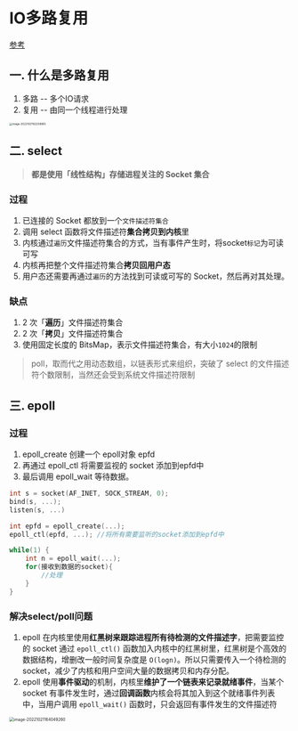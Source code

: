 # IO多路复用

[参考](https://xiaolincoding.com/os/8_network_system/selete_poll_epoll.html)

## 一. 什么是多路复用

1. 多路 -- 多个IO请求
2. 复用 -- 由同一个线程进行处理

<img src="https://vip2.loli.io/2022/10/21/R8zg7A36e4poVUm.png" alt="image-20221021162258965" style="zoom:33%;" />

## 二. select

> **都是使用「线性结构」存储进程关注的 Socket 集合**

### 过程

1. 已连接的 Socket 都放到一个`文件描述符集合`
2. 调用 select 函数将文件描述符**集合拷贝到内核**里
3. 内核通过`遍历`文件描述符集合的方式，当有事件产生时，将socket`标记`为可读可写
4. 内核再把整个文件描述符集合**拷贝回用户态**
5. 用户态还需要再通过`遍历`的方法找到可读或可写的 Socket，然后再对其处理。

### 缺点

1. 2 次「**遍历**」文件描述符集合
2. 2 次「**拷贝**」文件描述符集合
3. 使用固定长度的 BitsMap，表示文件描述符集合，有大小`1024`的限制

> poll，取而代之用动态数组，以链表形式来组织，突破了 select 的文件描述符个数限制，当然还会受到系统文件描述符限制

## 三. epoll 

### 过程

1. epoll_create 创建一个 epoll对象 epfd 
2. 再通过 epoll_ctl 将需要监视的 socket 添加到epfd中
3. 最后调用 epoll_wait 等待数据。

```c
int s = socket(AF_INET, SOCK_STREAM, 0);
bind(s, ...);
listen(s, ...)

int epfd = epoll_create(...);
epoll_ctl(epfd, ...); //将所有需要监听的socket添加到epfd中

while(1) {
    int n = epoll_wait(...);
    for(接收到数据的socket){
        //处理
    }
}
```

### 解决select/poll问题

1. epoll 在内核里使用**红黑树来跟踪进程所有待检测的文件描述字**，把需要监控的 socket 通过 `epoll_ctl()` 函数加入内核中的红黑树里，红黑树是个高效的数据结构，增删改一般时间复杂度是 `O(logn)`。所以只需要传入一个待检测的 socket，减少了内核和用户空间大量的数据拷贝和内存分配。
2. epoll 使用**事件驱动**的机制，内核里**维护了一个链表来记录就绪事件**，当某个 socket 有事件发生时，通过**回调函数**内核会将其加入到这个就绪事件列表中，当用户调用 `epoll_wait()` 函数时，只会返回有事件发生的文件描述符

<img src="https://vip2.loli.io/2022/10/21/l5M2wWfNBXhaTAo.png" alt="image-20221021164049260" style="zoom: 50%;" />